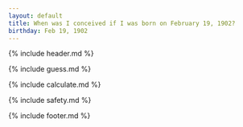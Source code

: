 ```yaml
---
layout: default
title: When was I conceived if I was born on February 19, 1902?
birthday: Feb 19, 1902
---
```


{% include header.md %}

{% include guess.md %}

{% include calculate.md %}

{% include safety.md %}

{% include footer.md %}



